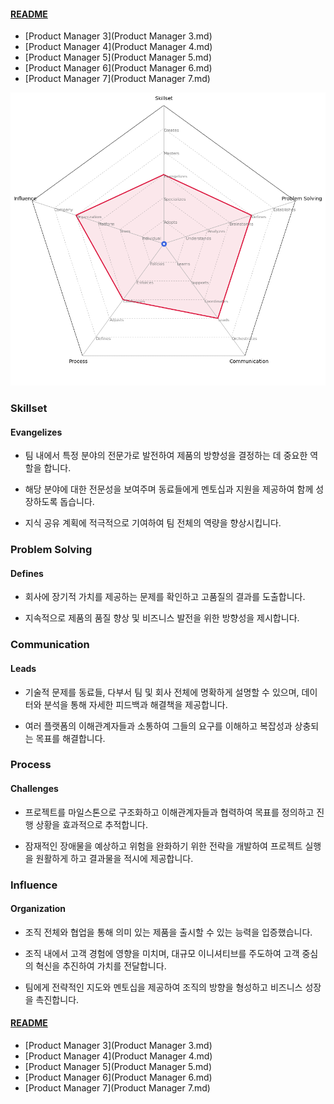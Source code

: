 
#### [README](README.md)
* [Product Manager 3](Product Manager 3.md)
* [Product Manager 4](Product Manager 4.md)
* [Product Manager 5](Product Manager 5.md)
* [Product Manager 6](Product Manager 6.md)
* [Product Manager 7](Product Manager 7.md)
<picture>
  <img alt="Template Chart" src="charts/Product Manager 6.png">
</picture>

        
### Skillset
            
#### Evangelizes

* 팀 내에서 특정 분야의 전문가로 발전하여 제품의 방향성을 결정하는 데 중요한 역할을 합니다.

* 해당 분야에 대한 전문성을 보여주며 동료들에게 멘토십과 지원을 제공하여 함께 성장하도록 돕습니다.

* 지식 공유 계획에 적극적으로 기여하여 팀 전체의 역량을 향상시킵니다.
        
### Problem Solving
            
#### Defines

* 회사에 장기적 가치를 제공하는 문제를 확인하고 고품질의 결과를 도출합니다.

* 지속적으로 제품의 품질 향상 및 비즈니스 발전을 위한 방향성을 제시합니다.
        
### Communication
            
#### Leads

* 기술적 문제를 동료들, 다부서 팀 및 회사 전체에 명확하게 설명할 수 있으며, 데이터와 분석을 통해 자세한 피드백과 해결책을 제공합니다.

* 여러 플랫폼의 이해관계자들과 소통하여 그들의 요구를 이해하고 복잡성과 상충되는 목표를 해결합니다.

### Process
            
#### Challenges

* 프로젝트를 마일스톤으로 구조화하고 이해관계자들과 협력하여 목표를 정의하고 진행 상황을 효과적으로 추적합니다.

* 잠재적인 장애물을 예상하고 위험을 완화하기 위한 전략을 개발하여 프로젝트 실행을 원활하게 하고 결과물을 적시에 제공합니다.

### Influence
            
#### Organization

* 조직 전체와 협업을 통해 의미 있는 제품을 출시할 수 있는 능력을 입증했습니다.

* 조직 내에서 고객 경험에 영향을 미치며, 대규모 이니셔티브를 주도하여 고객 중심의 혁신을 추진하여 가치를 전달합니다.

* 팀에게 전략적인 지도와 멘토십을 제공하여 조직의 방향을 형성하고 비즈니스 성장을 촉진합니다.

#### [README](README.md)
* [Product Manager 3](Product Manager 3.md)
* [Product Manager 4](Product Manager 4.md)
* [Product Manager 5](Product Manager 5.md)
* [Product Manager 6](Product Manager 6.md)
* [Product Manager 7](Product Manager 7.md)